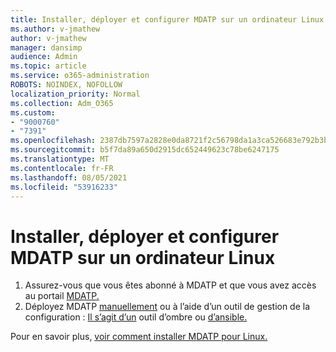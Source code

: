 ```yaml
---
title: Installer, déployer et configurer MDATP sur un ordinateur Linux
ms.author: v-jmathew
author: v-jmathew
manager: dansimp
audience: Admin
ms.topic: article
ms.service: o365-administration
ROBOTS: NOINDEX, NOFOLLOW
localization_priority: Normal
ms.collection: Adm_O365
ms.custom:
- "9000760"
- "7391"
ms.openlocfilehash: 2387db7597a2828e0da8721f2c56798da1a3ca526683e792b3b5828a05139df7
ms.sourcegitcommit: b5f7da89a650d2915dc652449623c78be6247175
ms.translationtype: MT
ms.contentlocale: fr-FR
ms.lasthandoff: 08/05/2021
ms.locfileid: "53916233"
---
```

# <a name="install-deploy-and-configure-mdatp-on-a-linux-machine"></a>Installer, déployer et configurer MDATP sur un ordinateur Linux

1. Assurez-vous que vous êtes abonné à MDATP et que vous avez accès au portail [MDATP.](https://go.microsoft.com/fwlink/?linkid=2144512)
2. Déployez MDATP [manuellement](https://go.microsoft.com/fwlink/?linkid=2144809) ou à l’aide d’un outil de gestion de la configuration : [Il s’agit d’un](https://go.microsoft.com/fwlink/?linkid=2144715) outil d’ombre ou [d’ansible.](https://go.microsoft.com/fwlink/?linkid=2144716)

Pour en savoir plus, [voir comment installer MDATP pour Linux.](https://go.microsoft.com/fwlink/?linkid=2144717)
